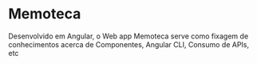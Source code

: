 # Memoteca
Desenvolvido em Angular, o Web app Memoteca serve como fixagem de conhecimentos acerca de Componentes, Angular CLI, Consumo de APIs, etc
